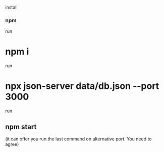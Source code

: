 install 
### npm
run 
# npm i
run 
# npx json-server data/db.json --port 3000
run
## npm start
(it can offer you run the last command on alternative port. You need to agree)